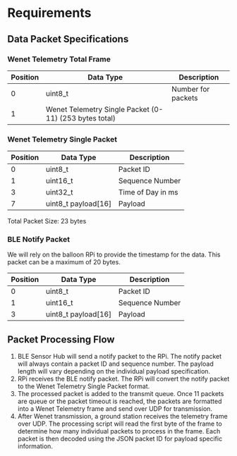 # Requirements

## Data Packet Specifications

### Wenet Telemetry Total Frame

| Position | Data Type                                              | Description        |
| -------- | ------------------------------------------------------ | ------------------ |
| 0        | uint8_t                                                | Number for packets |
| 1        | Wenet Telemetry Single Packet (0-11) (253 bytes total) |                    |

### Wenet Telemetry Single Packet 

| Position | Data Type           | Description       |
| -------- | ------------------- | ----------------- |
| 0        | uint8_t             | Packet ID         |
| 1        | uint16_t            | Sequence Number   |
| 3        | uint32_t            | Time of Day in ms |
| 7        | uint8_t payload[16] | Payload           |

Total Packet Size: 23 bytes

### BLE Notify Packet

We will rely on the balloon RPi to provide the timestamp for the data. This packet can be a maximum of 20 bytes.

| Position | Data Type           | Description     |
| -------- | ------------------- | --------------- |
| 0        | uint8_t             | Packet ID       |
| 1        | uint16_t            | Sequence Number |
| 3        | uint8_t payload[16] | Payload         |

## Packet Processing Flow

1. BLE Sensor Hub will send a notify packet to the RPi. The notify packet will always contain a packet ID and sequence number. The payload length will vary depending on the individual payload specification.
2. RPi receives the BLE notify packet. The RPi will convert the notify packet to the Wenet Telemetry Single Packet format.
3. The processed packet is added to the transmit queue. Once 11 packets are queue or the packet timeout is reached, the packets are formatted into a Wenet Telemetry frame and send over UDP for transmission.
4. After Wenet transmission, a ground station receives the telemetry frame over UDP. The processing script will read the first byte of the frame to determine how many individual packets to process in the frame. Each packet is then decoded using the JSON packet ID for payload specific information.